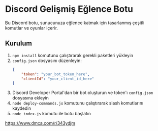 # Discord Gelişmiş Eğlence Botu

Bu Discord botu, sunucunuza eğlence katmak için tasarlanmış çeşitli komutlar ve oyunlar içerir.

## Kurulum

1. `npm install` komutunu çalıştırarak gerekli paketleri yükleyin
2. `config.json` dosyasını düzenleyin:
   ```json
   {
       "token": "your_bot_token_here",
       "clientId": "your_client_id_here"
   }
   ```
3. Discord Developer Portal'dan bir bot oluşturun ve token'ı `config.json` dosyasına ekleyin
4. `node deploy-commands.js` komutunu çalıştırarak slash komutlarını kaydedin
5. `node index.js` komutu ile botu başlatın

https://www.dmca.com/r/343ydjm
